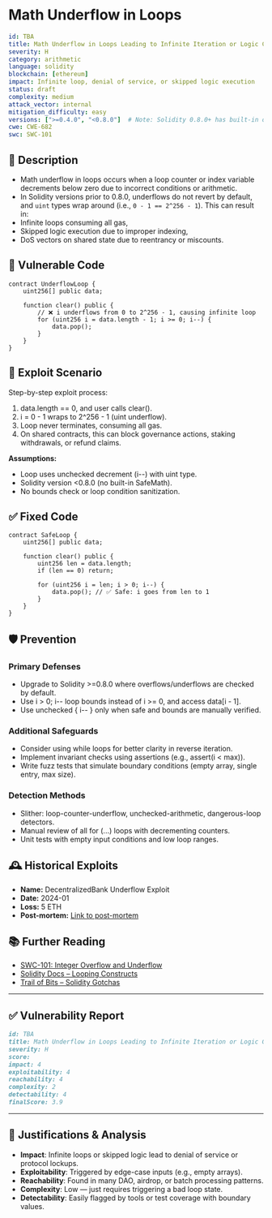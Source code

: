 # Math Underflow in Loops

```YAML
id: TBA
title: Math Underflow in Loops Leading to Infinite Iteration or Logic Corruption
severity: H
category: arithmetic
language: solidity
blockchain: [ethereum]
impact: Infinite loop, denial of service, or skipped logic execution
status: draft
complexity: medium
attack_vector: internal
mitigation_difficulty: easy
versions: [">=0.4.0", "<0.8.0"]  # Note: Solidity 0.8.0+ has built-in overflow checks
cwe: CWE-682
swc: SWC-101
```

## 📝 Description

- Math underflow in loops occurs when a loop counter or index variable decrements below zero due to incorrect conditions or arithmetic. 
- In Solidity versions prior to 0.8.0, underflows do not revert by default, and `uint` types wrap around (i.e., `0 - 1 == 2^256 - 1`). This can result in:
- Infinite loops consuming all gas,
- Skipped logic execution due to improper indexing,
- DoS vectors on shared state due to reentrancy or miscounts.

## 🚨 Vulnerable Code

```solidity
contract UnderflowLoop {
    uint256[] public data;

    function clear() public {
        // ❌ i underflows from 0 to 2^256 - 1, causing infinite loop
        for (uint256 i = data.length - 1; i >= 0; i--) {
            data.pop();
        }
    }
}
```

## 🧪 Exploit Scenario

Step-by-step exploit process:

1. data.length == 0, and user calls clear().
2. i = 0 - 1 wraps to 2^256 - 1 (uint underflow).
3. Loop never terminates, consuming all gas.
4. On shared contracts, this can block governance actions, staking withdrawals, or refund claims.

**Assumptions:**

- Loop uses unchecked decrement (i--) with uint type.
- Solidity version <0.8.0 (no built-in SafeMath).
- No bounds check or loop condition sanitization.

## ✅ Fixed Code

```solidity
contract SafeLoop {
    uint256[] public data;

    function clear() public {
        uint256 len = data.length;
        if (len == 0) return;

        for (uint256 i = len; i > 0; i--) {
            data.pop(); // ✅ Safe: i goes from len to 1
        }
    }
}
```

## 🛡️ Prevention

### Primary Defenses

- Upgrade to Solidity >=0.8.0 where overflows/underflows are checked by default.
- Use i > 0; i-- loop bounds instead of i >= 0, and access data[i - 1].
- Use unchecked { i-- } only when safe and bounds are manually verified.

### Additional Safeguards

- Consider using while loops for better clarity in reverse iteration.
- Implement invariant checks using assertions (e.g., assert(i < max)).
- Write fuzz tests that simulate boundary conditions (empty array, single entry, max size).

### Detection Methods

- Slither: loop-counter-underflow, unchecked-arithmetic, dangerous-loop detectors.
- Manual review of all for (...) loops with decrementing counters.
- Unit tests with empty input conditions and low loop ranges.

## 🕰️ Historical Exploits

- **Name:** DecentralizedBank Underflow Exploit 
- **Date:** 2024-01 
- **Loss:** 5 ETH 
- **Post-mortem:** [Link to post-mortem](https://www.kayssel.com/post/web3-8/)

## 📚 Further Reading

- [SWC-101: Integer Overflow and Underflow](https://swcregistry.io/docs/SWC-101)
- [Solidity Docs – Looping Constructs](https://docs.soliditylang.org/en/latest/control-structures.html#loops) 
- [Trail of Bits – Solidity Gotchas](https://github.com/crytic/awesome-ethereum-security) 

---

## ✅ Vulnerability Report

```markdown
id: TBA
title: Math Underflow in Loops Leading to Infinite Iteration or Logic Corruption
severity: H
score:
impact: 4         
exploitability: 4 
reachability: 4   
complexity: 2     
detectability: 4  
finalScore: 3.9
```

---

## 📄 Justifications & Analysis

- **Impact**: Infinite loops or skipped logic lead to denial of service or protocol lockups.
- **Exploitability**: Triggered by edge-case inputs (e.g., empty arrays).
- **Reachability**: Found in many DAO, airdrop, or batch processing patterns.
- **Complexity**: Low — just requires triggering a bad loop state.
- **Detectability**: Easily flagged by tools or test coverage with boundary values.